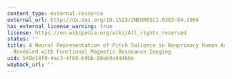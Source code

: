 ```yaml
---
content_type: external-resource
external_url: http://dx.doi.org/10.1523/JNEUROSCI.0383-04.2004
has_external_license_warning: true
license: https://en.wikipedia.org/wiki/All_rights_reserved
status: ''
title: A Neural Representation of Pitch Salience in Nonprimary Human Auditory Cortex
  Revealed with Functional Magnetic Resonance Imaging
uid: 548e14f8-4ac3-4f68-b9bb-88eb9c4d466e
wayback_url: ''
---
```


